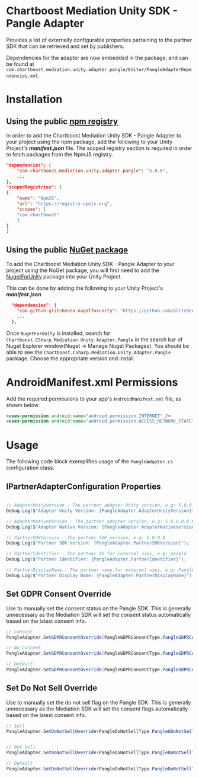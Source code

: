 # Chartboost Mediation Unity SDK - Pangle Adapter

Provides a list of externally configurable properties pertaining to the partner SDK that can be retrieved and set by publishers. 

Dependencies for the adapter are now embedded in the package, and can be found at `com.chartboost.mediation.unity.adapter.pangle/Editor/PangleAdapterDependencies.xml`.

# Installation

## Using the public [npm registry](https://www.npmjs.com/search?q=com.chartboost.mediation.unity.adapter.pangle)

In order to add the Chartboost Mediation Unity SDK - Pangle Adapter to your project using the npm package, add the following to your Unity Project's ***manifest.json*** file. The scoped registry section is required in order to fetch packages from the NpmJS registry.

```json
"dependencies": {
    "com.chartboost.mediation.unity.adapter.pangle": "5.0.0",
    ...
},
"scopedRegistries": [
{
    "name": "NpmJS",
    "url": "https://registry.npmjs.org",
    "scopes": [
    "com.chartboost"
    ]
}
]
```
## Using the public [NuGet package](https://www.nuget.org/packages/Chartboost.CSharp.Mediation.Unity.Adapter.Pangle)

To add the Chartboost Mediation Unity SDK - Pangle Adapter to your project using the NuGet package, you will first need to add the [NugetForUnity](https://github.com/GlitchEnzo/NuGetForUnity) package into your Unity Project.

This can be done by adding the following to your Unity Project's ***manifest.json***

```json
  "dependencies": {
    "com.github-glitchenzo.nugetforunity": "https://github.com/GlitchEnzo/NuGetForUnity.git?path=/src/NuGetForUnity",
    ...
  },
```

Once <code>NugetForUnity</code> is installed, search for `Chartboost.CSharp.Mediation.Unity.Adapter.Pangle` in the search bar of Nuget Explorer window(Nuget -> Manage Nuget Packages).
You should be able to see the `Chartboost.CSharp.Mediation.Unity.Adapter.Pangle` package. Choose the appropriate version and install.

# AndroidManifest.xml Permissions

Add the required permissions to your app's `AndroidManifest.xml` file, as shown below.

```xml
<uses-permission android:name="android.permission.INTERNET" />
<uses-permission android:name="android.permission.ACCESS_NETWORK_STATE" />
```

# Usage
The following code block exemplifies usage of the `PangleAdapter.cs` configuration class.

## IPartnerAdapterConfiguration Properties

```csharp

// AdapterUnityVersion - The partner adapter Unity version, e.g: 5.0.0
Debug.Log($"Adapter Unity Version: {PangleAdapter.AdapterUnityVersion}");

// AdapterNativeVersion - The partner adapter version, e.g: 5.6.0.0.8.0
Debug.Log($"Adapter Native Version: {PangleAdapter.AdapterNativeVersion}");

// PartnerSDKVersion - The partner SDK version, e.g: 6.0.0.8
Debug.Log($"Partner SDK Version: {PangleAdapter.PartnerSDKVersion}");

// PartnerIdentifier - The partner ID for internal uses, e.g: pangle
Debug.Log($"Partner Identifier: {PangleAdapter.PartnerIdentifier}");

// PartnerDisplayName - The partner name for external uses, e.g: Pangle
Debug.Log($"Partner Display Name: {PangleAdapter.PartnerDisplayName}");
```

## Set GDPR Consent Override

Use to manually set the consent status on the Pangle SDK. This is generally unnecessary as the Mediation SDK will set the consent status automatically based on the latest consent info.

```csharp
// Consent
PangleAdapter.SetGDPRConsentOverride(PangleGDPRConsentType.PangleGDPRConsentConsent);

// No Consent
PangleAdapter.SetGDPRConsentOverride(PangleGDPRConsentType.PangleGDPRConsentNoConsent);

// Default
PangleAdapter.SetGDPRConsentOverride(PangleGDPRConsentType.PangleGDPRConsentTypeDefault);
```

## Set Do Not Sell Override
Use to manually set the do not sell flag on the Pangle SDK. This is generally unnecessary as the Mediation SDK will set the consent flags automatically based on the latest consent info.

```csharp
// Sell
PangleAdapter.SetDoNotSellOverride(PangleDoNotSellType.PangleGDoNotSellTypeSell);


// Not Sell
PangleAdapter.SetDoNotSellOverride(PangleDoNotSellType.PangleDoNotSellTypeNotSell);

// Default
PangleAdapter.SetDoNotSellOverride(PangleDoNotSellType.PangleDoNotSellTypeDefault);
```